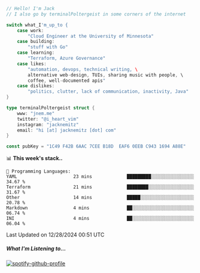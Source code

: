 ```go
// Hello! I'm Jack
// I also go by terminalPoltergeist in some corners of the internet

switch what_I'm_up_to {
    case work:
        "Cloud Engineer at the University of Minnesota"
    case building:
        "stuff with Go"
    case learning:
        "Terraform, Azure Governance"
    case likes:
        "automation, devops, technical writing, \
        alternative web-design, TUIs, sharing music with people, \
        coffee, well-documented apis"
    case dislikes:
        "politics, clutter, lack of communication, inactivity, Java"
}

type terminalPoltergeist struct {
    www: "jnem.me"
    twitter: "@i_heart_vim"
    instagram: "jacknemitz"
    email: "hi [at] jacknemitz [dot] com"
}

const pubKey = "1C49 F42B 6AAC 7CEE B18D  EAF6 0EEB C943 1694 A88E"
```

<!--START_SECTION:waka-->
📊 **This week's stack..** 

```text
💬 Programming Languages: 
YAML                     23 mins             █████████░░░░░░░░░░░░░░░░   34.67 % 
Terraform                21 mins             ████████░░░░░░░░░░░░░░░░░   31.67 % 
Other                    14 mins             █████░░░░░░░░░░░░░░░░░░░░   20.78 % 
Markdown                 4 mins              ██░░░░░░░░░░░░░░░░░░░░░░░   06.74 % 
INI                      4 mins              ██░░░░░░░░░░░░░░░░░░░░░░░   06.04 % 
```


 Last Updated on 12/28/2024 00:51 UTC
<!--END_SECTION:waka-->

##### What I'm Listening to...

[![spotify-github-profile](https://jnem.me/listening-item?maxAge=2592000)](https://jnem.me/listening)
